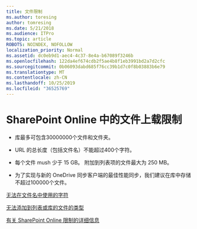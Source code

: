 ```yaml
---
title: 文件限制
ms.author: toresing
author: tomresing
ms.date: 5/21/2018
ms.audience: ITPro
ms.topic: article
ROBOTS: NOINDEX, NOFOLLOW
localization_priority: Normal
ms.assetid: dc0eb9d1-aec4-4c37-8e4a-b67089f3246b
ms.openlocfilehash: 122da4ef674cdb2f5ae4b8f1eb3991bd2a7d2cfc
ms.sourcegitcommit: 0b06093dabd685f76cc39b1d7c0f8b03883b6e79
ms.translationtype: MT
ms.contentlocale: zh-CN
ms.lasthandoff: 10/25/2019
ms.locfileid: "36525769"
---
```

# <a name="file-upload-limits-in-sharepoint-online"></a>SharePoint Online 中的文件上载限制

- 库最多可包含30000000个文件和文件夹。
    
- URL 的总长度（包括文件名）不能超过400个字符。
    
- 每个文件 mush 少于 15 GB。 附加到列表项的文件最大为 250 MB。
    
- 为了实现与新的 OneDrive 同步客户端的最佳性能同步，我们建议在库中存储不超过100000个文件。 
    
[无法在文件名中使用的字符](https://go.microsoft.com/fwlink/?linkid=866430)
  
[无法添加到列表或库的文件的类型](https://go.microsoft.com/fwlink/?linkid=273757)
  
[有关 SharePoint Online 限制的详细信息](https://go.microsoft.com/fwlink/?linkid=271273)
  

